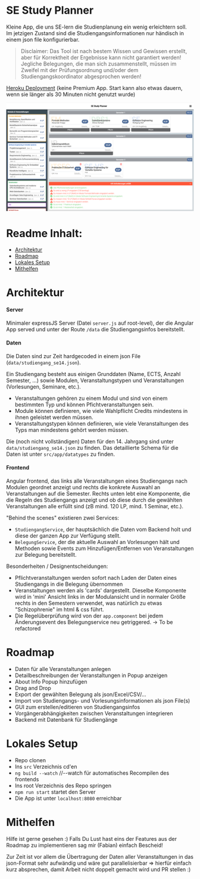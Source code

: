# SE Study Planner

Kleine App, die uns SE-lern die Studienplanung ein wenig erleichtern soll. Im jetzigen Zustand sind die Studiengangsinformationen nur händisch in einem json file konfigurierbar.

> Disclaimer: Das Tool ist nach bestem Wissen und Gewissen erstellt, aber für Korrektheit der Ergebnisse kann nicht garantiert werden! Jegliche Belegungen, die man sich zusammenstellt, müssen im Zweifel mit der Prüfungsordnung und/oder dem Studiengangskoordinator abgesprochen werden!

[Heroku Deployment](https://se-study-planner.herokuapp.com/) (keine Premium App. Start kann also etwas dauern, wenn sie länger als 30 Minuten nicht genutzt wurde)

![aktueller Screenshot](./images/seStudyPlannerScreenshot.png)

# Readme Inhalt:

- [Architektur](#Architektur)
- [Roadmap](#Roadmap)
- [Lokales Setup](#Lokales-Setup)
- [Mithelfen](#Mithelfen)

# Architektur

#### Server

Minimaler expressJS Server (Datei `server.js` auf root-level), der die Angular App served und unter der Route `/data` die Studiengangsinfos bereitstellt.

#### Daten

Die Daten sind zur Zeit hardgecoded in einem json File (`data/studiengang_se14.json`).

Ein Studiengang besteht aus einigen Grunddaten (Name, ECTS, Anzahl Semester, ...) sowie Modulen, Veranstaltungstypen und Veranstaltungen (Vorlesungen, Seminare, etc.).

- Veranstaltungen gehören zu einem Modul und sind von einem bestimmten Typ und können Pfichtveranstaltungen sein.
- Module können definieren, wie viele Wahlpflicht Credits mindestens in ihnen geleistet werden müssen.
- Veranstaltungstypen können definieren, wie viele Veranstaltungen des Typs man mindestens gehört werden müssen.

Die (noch nicht vollständigen) Daten für den 14. Jahrgang sind unter `data/studiengang_se14.json` zu finden. Das detaillierte Schema für die Daten ist unter `src/app/datatypes` zu finden.

#### Frontend

Angular frontend, das links alle Veranstaltungen eines Studiengangs nach Modulen geordnet anzeigt und rechts die konkrete Auswahl an Veranstaltungen auf die Semester. Rechts unten lebt eine Komponente, die die Regeln des Studiengangs anzeigt und ob diese durch die gewählten Veranstaltungen alle erfüllt sind (zB mind. 120 LP, mind. 1 Seminar, etc.).

"Behind the scenes" existieren zwei Services:

- `StudiengangService`, der hauptsächlich die Daten vom Backend holt und diese der ganzen App zur Verfügung stellt.
- `BelegungService`, der die aktuelle Auswahl an Vorlesungen hält und Methoden sowie Events zum Hinzufügen/Entfernen von Veranstaltungen zur Belegung bereitstellt.

Besonderheiten / Designentscheidungen:

- Pflichtveranstaltungen werden sofort nach Laden der Daten eines Studiengangs in die Belegung übernommen
- Veranstaltungen werden als 'cards' dargestellt. Dieselbe Komponente wird in 'mini' Ansicht links in der Modulansicht und in normaler Größe rechts in den Semestern verwendet, was natürlich zu etwas "Schizophrenie" im html & css führt.
- Die Regelüberprüfung wird von der `app.component` bei jedem Änderungsevent des Belegungservice neu getriggered. -> To be refactored

# Roadmap

- Daten für alle Veranstaltungen anlegen
- Detailbeschreibungen der Veranstaltungen in Popup anzeigen
- About Info Popup hinzufügen
- Drag and Drop
- Export der gewählten Belegung als json/Excel/CSV/...
- Import von Studiengangs- und Vorlesungsinformationen als json File(s)
- GUI zum erstellen/editieren von Studiengangsinfos
- Vorgängerabhängigkeiten zwischen Veranstaltungen integrieren
- Backend mit Datenbank für Studiengänge

# Lokales Setup

- Repo clonen
- Ins `src` Verzeichnis cd'en
- `ng build --watch` //--watch für automatisches Recompilen des frontends
- Ins root Verzeichnis des Repo springen
- `npm run start` startet den Server
- Die App ist unter `localhost:8080` erreichbar

# Mithelfen

Hilfe ist gerne gesehen :) Falls Du Lust hast eins der Features aus der Roadmap zu implementieren sag mir (Fabian) einfach Bescheid!

Zur Zeit ist vor allem die Übertragung der Daten aller Veranstaltungen in das json-Format sehr aufwändig und wäre gut parallelisierbar => hierfür einfach kurz absprechen, damit Arbeit nicht doppelt gemacht wird und PR stellen :)
